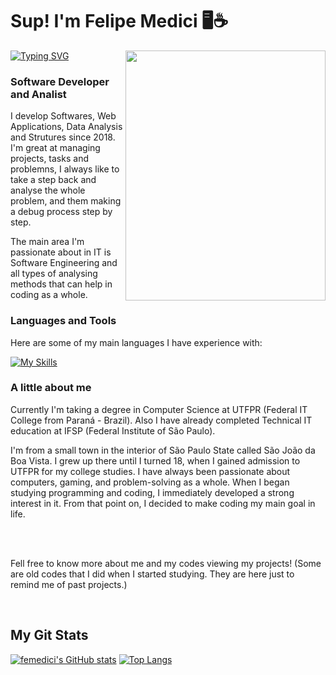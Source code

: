<h1 align="left" id="macropower-title">Sup! I'm Felipe Medici 🖥️☕</h1> <a href="https://git.io/typing-svg"><img src="https://readme-typing-svg.demolab.com?font=Rubik&pause=1000&color=F77C15&background=FFFFFF00&random=false&width=435&lines=First+analyse%2C+them+code" alt="Typing SVG" /></a>

<img align="right" width="320" height="400" src="https://i.pinimg.com/564x/10/bd/06/10bd067f03e476e8dfe8596645a79659.jpg">

<h3 align="left">Software Developer and Analist</h3>

I develop Softwares, Web Applications, Data Analysis and Strutures since 2018. I'm great at managing projects, tasks and problemns, I always like to take a step back and analyse the whole problem, and them making a debug process step by step.  

The main area I'm passionate about in IT is Software Engineering and all types of analysing methods that can help in coding as a whole.

<h3 align="left" id="macropower-tech">Languages and Tools</h3>

Here are some of my main languages I have experience with:  

[![My Skills](https://skillicons.dev/icons?i=cs,dotnet,c,cpp,java,mysql,mongodb,vue,tailwind,js,git,html,css)](https://skillicons.dev)


<h3 align="left">A little about me</h3>

Currently I'm taking a degree in Computer Science at UTFPR (Federal IT College from Paraná - Brazil). Also I have already completed Technical IT education at IFSP (Federal Institute of São Paulo).

I'm from a small town in the interior of São Paulo State called São João da Boa Vista. I grew up there until I turned 18, when I gained admission to UTFPR for my college studies. I have always been passionate about computers, gaming, and problem-solving as a whole. 
When I began studying programming and coding, I immediately developed a strong interest in it. From that point on, I decided to make coding my main goal in life.

<br>
<br>

Fell free to know more about me and my codes viewing my projects! 
(Some are old codes that I did when I started studying. They are here just to remind me of past projects.)

<br>

<div> 
<h2 align="left" id="macropower-tech">My Git Stats</h2>
    
    
[![femedici's GitHub stats](https://github-readme-stats.vercel.app/api?username=femedici&show_icons=true&theme=slateorange)](https://github.com/anuraghazra/github-readme-stats)
[![Top Langs](https://github-readme-stats.vercel.app/api/top-langs/?username=femedici&theme=slateorange&layout=compact)](https://github.com/anuraghazra/github-readme-stats)

</div> 

